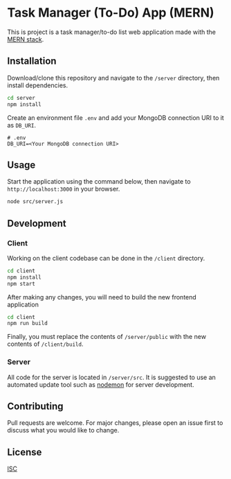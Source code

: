 # Task Manager (To-Do) App (MERN)

This is project is a task manager/to-do list web application made with the [MERN stack](https://www.mongodb.com/mern-stack).

## Installation

Download/clone this repository and navigate to the `/server` directory, then install dependencies.

```bash
cd server
npm install
```

Create an environment file `.env` and add your MongoDB connection URI to it as `DB_URI`.

```
# .env
DB_URI=<Your MongoDB connection URI>
```

## Usage

Start the application using the command below, then navigate to `http://localhost:3000` in your browser.

```bash
node src/server.js
```

## Development

### Client

Working on the client codebase can be done in the `/client` directory.

```bash
cd client
npm install
npm start
```

After making any changes, you will need to build the new frontend application

```bash
cd client
npm run build
```

Finally, you must replace the contents of `/server/public` with the new contents of `/client/build`.

### Server

All code for the server is located in `/server/src`. It is suggested to use an automated update tool such as [nodemon](https://www.npmjs.com/package/nodemon) for server development.

## Contributing

Pull requests are welcome. For major changes, please open an issue first to discuss what you would like to change.

## License

[ISC](https://opensource.org/licenses/ISC)
